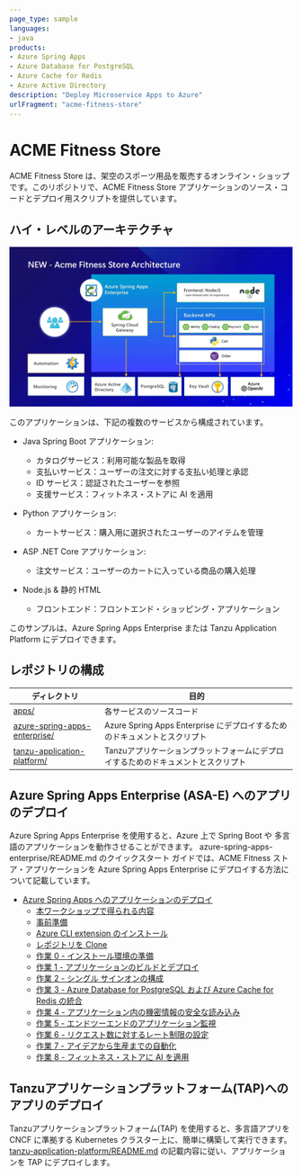 ```yaml
---
page_type: sample
languages:
- java
products:
- Azure Spring Apps
- Azure Database for PostgreSQL
- Azure Cache for Redis
- Azure Active Directory
description: "Deploy Microservice Apps to Azure"
urlFragment: "acme-fitness-store"
---
```

# ACME Fitness Store

ACME Fitness Store は、架空のスポーツ用品を販売するオンライン・ショップです。このリポジトリで、ACME Fitness Store アプリケーションのソース・コードとデプロイ用スクリプトを提供しています。

## ハイ・レベルのアーキテクチャ
![An image showing the services involved in the ACME Fitness Store. It depicts the applications and their dependencies](./azure-spring-apps-enterprise/media/acme-fitness-store-architecture.jpg)

このアプリケーションは、下記の複数のサービスから構成されています。

* Java Spring Boot アプリケーション:
  * カタログサービス：利用可能な製品を取得
  * 支払いサービス：ユーザーの注文に対する支払い処理と承認
  * ID サービス：認証されたユーザーを参照
  * 支援サービス：フィットネス・ストアに AI を適用

* Python アプリケーション:
  * カートサービス：購入用に選択されたユーザーのアイテムを管理

* ASP .NET Core アプリケーション:
  * 注文サービス：ユーザーのカートに入っている商品の購入処理

* Node.js & 静的 HTML
  * フロントエンド：フロントエンド・ショッピング・アプリケーション

このサンプルは、Azure Spring Apps Enterprise または Tanzu Application Platform にデプロイできます。

## レポジトリの構成

| ディレクトリ                                                        | 目的 |
| ---------------------------------------------------------------- | ------------- |
| [apps/](../../apps)                                                   | 各サービスのソースコード  |
| [azure-spring-apps-enterprise/](./azure-spring-apps-enterprise)   | Azure Spring Apps Enterprise にデプロイするためのドキュメントとスクリプト |
| [tanzu-application-platform/](../../tanzu-application-platform)       | Tanzuアプリケーションプラットフォームにデプロイするためのドキュメントとスクリプト |

## Azure Spring Apps Enterprise (ASA-E) へのアプリのデプロイ

Azure Spring Apps Enterprise を使用すると、Azure 上で Spring Boot や 多言語のアプリケーションを動作させることができます。
azure-spring-apps-enterprise/README.md のクイックスタート ガイドでは、ACME Fitness ストア・アプリケーションを Azure Spring Apps Enterprise にデプロイする方法について記載しています。

* [Azure Spring Apps へのアプリケーションのデプロイ](./azure-spring-apps-enterprise/README.md#spring-boot-apps-を-azure-spring-apps-enterprise-にデプロイする)
  * [本ワークショップで得られる内容](./azure-spring-apps-enterprise/README.md#本ワークショップで得られる内容)
  * [事前準備](./azure-spring-apps-enterprise/README.md#事前準備)
  * [Azure CLI extension のインストール](./azure-spring-apps-enterprise/README.md#azure-cli-extension-のインストール)
  * [レポジトリを Clone](./azure-spring-apps-enterprise/README.md#レポジトリを-clone)
  * [作業 0 - インストール環境の準備](./azure-spring-apps-enterprise/README.md#作業-0---インストール環境の準備)  
  * [作業 1 - アプリケーションのビルドとデプロイ](./azure-spring-apps-enterprise/README.md#作業-1---アプリケーションのビルドとデプロイ)
  * [作業 2 - シングル サインオンの構成](./azure-spring-apps-enterprise/README.md#作業-2---シングル-サインオンの構成)
  * [作業 3 - Azure Database for PostgreSQL および Azure Cache for Redis の統合](./azure-spring-apps-enterprise/README.md#作業-3---azure-database-for-postgresql-および-azure-cache-for-redis-の統合)
  * [作業 4 - アプリケーション内の機密情報の安全な読み込み](./azure-spring-apps-enterprise/README.md#作業-4---アプリケーション内の機密情報の安全な読み込み)
  * [作業 5 - エンドツーエンドのアプリケーション監視](./azure-spring-apps-enterprise/README.md#作業-5---エンドツーエンドのアプリケーション監視)
  * [作業 6 - リクエスト数に対するレート制限の設定](./azure-spring-apps-enterprise/README.md#作業-6---リクエスト数に対するレート制限の設定)
  * [作業 7 - アイデアから生産までの自動化](./azure-spring-apps-enterprise/README.md#作業-7---アイデアから生産までの自動化)
  * [作業 8 - フィットネス・ストアに AI を適用](./azure-spring-apps-enterprise/README.md#作業-8---フィットネスストアに-ai-を適用)

## Tanzuアプリケーションプラットフォーム(TAP)へのアプリのデプロイ

Tanzuアプリケーションプラットフォーム(TAP) を使用すると、多言語アプリを CNCF に準拠する Kubernetes クラスター上に、簡単に構築して実行できます。
[tanzu-application-platform/README.md](../../tanzu-application-platform/README.md) の記載内容に従い、アプリケーションを TAP にデプロイします。
